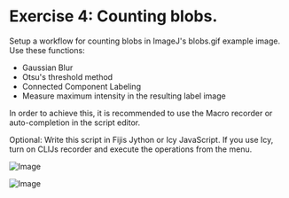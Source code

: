 # Exercise 4: Counting blobs.

Setup a workflow for counting blobs in ImageJ's blobs.gif example image.
Use these functions:
* Gaussian Blur
* Otsu's threshold method
* Connected Component Labeling
* Measure maximum intensity in the resulting label image

In order to achieve this, it is recommended to use the Macro recorder or auto-completion in the script editor.

Optional: Write this script in Fijis Jython or Icy JavaScript. If you use Icy, turn on CLIJs recorder and execute the operations from the menu.

![Image](images/count_blobs.png)

![Image](images/count_blobs_icy.png)
